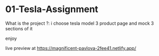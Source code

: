 # 01-Tesla-Assignment
What is the project ?: i choose tesla model 3 product page and mock 3 sections of it

enjoy

live preview at https://magnificent-pavlova-2fee41.netlify.app/
